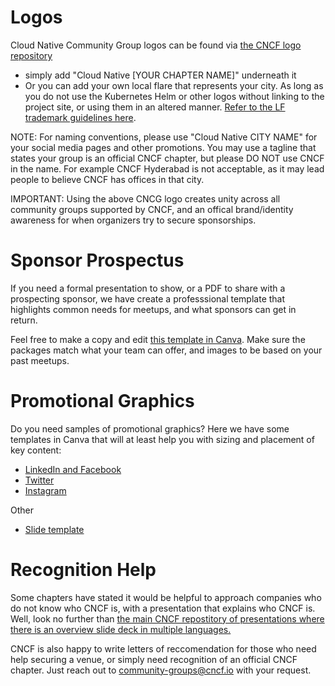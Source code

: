# Logos

Cloud Native Community Group logos can be found via [the CNCF logo repository](https://github.com/cncf/artwork/blob/master/examples/other.md#cloud-native-community-groups)
* simply add "Cloud Native [YOUR CHAPTER NAME]" underneath it
* Or you can add your own local flare that represents your city. As long as you do not use the Kubernetes Helm or other logos without linking to the project site, or using them in an altered manner. [Refer to the LF trademark guidelines here](https://www.linuxfoundation.org/legal/trademark-usage).

NOTE: For naming conventions, please use "Cloud Native CITY NAME" for your social media pages and other promotions. You may use a tagline that states your group is an official CNCF chapter, but please DO NOT use CNCF in the name. For example CNCF Hyderabad is not acceptable, as it may lead people to believe CNCF has offices in that city.

IMPORTANT: Using the above CNCG logo creates unity across all community groups supported by CNCF, and an offical brand/identity awareness for when organizers try to secure sponsorships.

# Sponsor Prospectus

If you need a formal presentation to show, or a PDF to share with a prospecting sponsor, we have create a professsional template that highlights common needs for meetups, and what sponsors can get in return.

Feel free to make a copy and edit [this template in Canva](https://www.canva.com/design/DAGSX9KG53Q/8tAN20diaVRFPvIcMWVOYA/edit?utm_content=DAGSX9KG53Q&utm_campaign=designshare&utm_medium=link2&utm_source=sharebutton). Make sure the packages match what your team can offer, and images to be based on your past meetups.

# Promotional Graphics

Do you need samples of promotional graphics? Here we have some templates in Canva that will at least help you with sizing and placement of key content:

* [LinkedIn and Facebook](https://www.canva.com/design/DAGDoVUWY9w/QwHhJgCuoEFvefVxQIGJ2w/view?)
* [Twitter](https://www.canva.com/design/DAGDoQ6zx2c/5ym4UFerINEdRlgEyHmTuA/view?)
* [Instagram](https://www.canva.com/design/DAGDoXtCdB4/CIqyQVHUcfmq_AcDswEMVw/view?)

Other
* [Slide template](https://docs.google.com/presentation/d/1mQb66vAwSLJhLv52hfC8OpjdR7inOpQuxWe9gfVsCNM/edit?usp=sharing)


# Recognition Help

Some chapters have stated it would be helpful to approach companies who do not know who CNCF is, with a presentation that explains who CNCF is. Well, look no further than [the main CNCF repostitory of presentations where there is an overview slide deck in multiple languages.](https://github.com/cncf/presentations/blob/main/README.md#cncf-overview-presentation)

CNCF is also happy to write letters of reccomendation for those who need help securing a venue, or simply need recognition of an official CNCF chapter. Just reach out to community-groups@cncf.io with your request.
